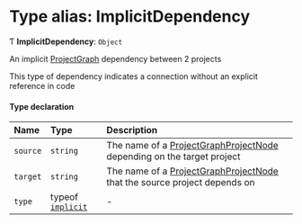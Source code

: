 # Type alias: ImplicitDependency

Ƭ **ImplicitDependency**: `Object`

An implicit [ProjectGraph](/reference/core-api/devkit/documents/ProjectGraph) dependency between 2 projects

This type of dependency indicates a connection without an explicit reference in code

#### Type declaration

| Name     | Type                                                                              | Description                                                                                                                              |
| :------- | :-------------------------------------------------------------------------------- | :--------------------------------------------------------------------------------------------------------------------------------------- |
| `source` | `string`                                                                          | The name of a [ProjectGraphProjectNode](/reference/core-api/devkit/documents/ProjectGraphProjectNode) depending on the target project    |
| `target` | `string`                                                                          | The name of a [ProjectGraphProjectNode](/reference/core-api/devkit/documents/ProjectGraphProjectNode) that the source project depends on |
| `type`   | typeof [`implicit`](/reference/core-api/devkit/documents/DependencyType#implicit) | -                                                                                                                                        |
